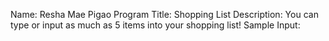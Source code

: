 Name: Resha Mae Pigao
Program Title: Shopping List 
Description: You can type or input as much as 5 items into your shopping list! 
Sample Input: 
